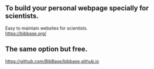 
## To build your personal webpage specially for scientists.
Easy to maintain websites for scientists.  
<https://bibbase.org/>

## The same option but free.
<https://github.com/BibBase/bibbase.github.io>
